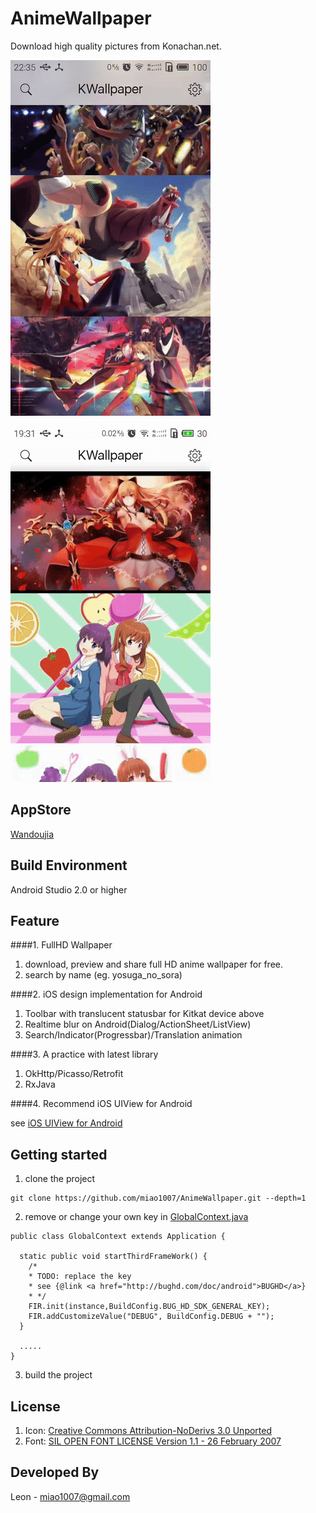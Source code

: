 AnimeWallpaper
=====================

Download high quality pictures from Konachan.net.


![Blur](blur.gif)

![Search](search.gif)


AppStore
--------
[Wandoujia](http://www.wandoujia.com/apps/com.github.miao1007.animewallpaper)



Build Environment
-------------
Android Studio 2.0 or higher


Feature
-------

####1. FullHD Wallpaper

1. download, preview and share full HD anime wallpaper for free.
2. search by name (eg. yosuga_no_sora)

####2. iOS design implementation for Android

1. Toolbar with translucent statusbar for Kitkat device above
2. Realtime blur on Android(Dialog/ActionSheet/ListView)
3. Search/Indicator(Progressbar)/Translation animation

####3. A practice with latest library

1. OkHttp/Picasso/Retrofit
2. RxJava


####4. Recommend iOS UIView for Android

see [iOS UIView for Android](github_best_ios.md)




Getting started
--------

1. clone the project

  ```
  git clone https://github.com/miao1007/AnimeWallpaper.git --depth=1
  ```

2. remove or change your own key in [GlobalContext.java](https://github.com/miao1007/AnimeWallpaper/blob/master/app/src/main/java/com/github/miao1007/animewallpaper/support/GlobalContext.java)

  ```
  public class GlobalContext extends Application {

    static public void startThirdFrameWork() {
      /*
      * TODO: replace the key
      * see {@link <a href="http://bughd.com/doc/android">BUGHD</a>}
      * */
      FIR.init(instance,BuildConfig.BUG_HD_SDK_GENERAL_KEY);
      FIR.addCustomizeValue("DEBUG", BuildConfig.DEBUG + "");
    }

    .....
  }
  ```

3. build the project

License
---------
1. Icon: [Creative Commons Attribution-NoDerivs 3.0 Unported](https://icons8.com/license/)
2. Font: [SIL OPEN FONT LICENSE Version 1.1 - 26 February 2007](https://www.google.com/fonts)

Developed By
-------------
Leon - miao1007@gmail.com


